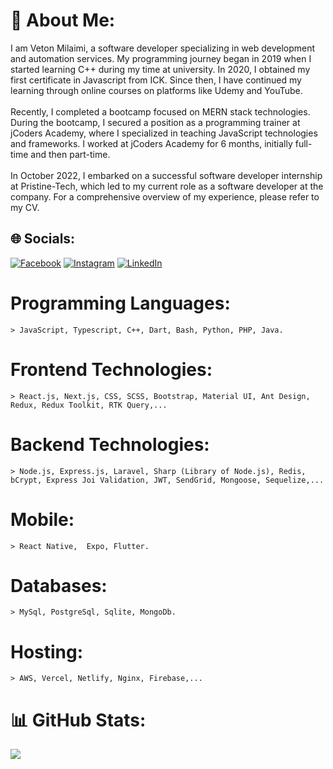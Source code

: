 # 💫 About Me:
I am Veton Milaimi, a software developer specializing in web development and automation services. My programming journey began in 2019 when I started learning C++ during my time at university. In 2020, I obtained my first certificate in Javascript from ICK. Since then, I have continued my learning through online courses on platforms like Udemy and YouTube.<br><br>Recently, I completed a bootcamp focused on MERN stack technologies. During the bootcamp, I secured a position as a programming trainer at jCoders Academy, where I specialized in teaching JavaScript technologies and frameworks. I worked at jCoders Academy for 6 months, initially full-time and then part-time.<br><br>In October 2022, I embarked on a successful software developer internship at Pristine-Tech, which led to my current role as a software developer at the company. For a comprehensive overview of my experience, please refer to my CV.


## 🌐 Socials:
[![Facebook](https://img.shields.io/badge/Facebook-%231877F2.svg?logo=Facebook&logoColor=white)](https://facebook.com/veton.milaimi.587) [![Instagram](https://img.shields.io/badge/Instagram-%23E4405F.svg?logo=Instagram&logoColor=white)](https://instagram.com/vetonmilaimi) [![LinkedIn](https://img.shields.io/badge/LinkedIn-%230077B5.svg?logo=linkedin&logoColor=white)](https://linkedin.com/in/veton-milaimi-171a24174) 

# Programming Languages: 
    > JavaScript, Typescript, C++, Dart, Bash, Python, PHP, Java.

# Frontend Technologies: 
    > React.js, Next.js, CSS, SCSS, Bootstrap, Material UI, Ant Design, Redux, Redux Toolkit, RTK Query,...

# Backend Technologies: 
    > Node.js, Express.js, Laravel, Sharp (Library of Node.js), Redis, bCrypt, Express Joi Validation, JWT, SendGrid, Mongoose, Sequelize,...

# Mobile:
    > React Native,  Expo, Flutter.

# Databases: 
    > MySql, PostgreSql, Sqlite, MongoDb.

# Hosting: 
    > AWS, Vercel, Netlify, Nginx, Firebase,...

# 📊 GitHub Stats:
![](https://github-readme-stats.vercel.app/api/top-langs/?username=vetonmilaimi&theme=dark&hide_border=false&include_all_commits=true&count_private=true&layout=compact)
